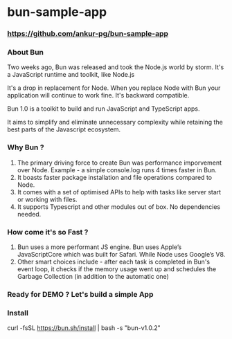 # bun-sample-app

### https://github.com/ankur-pg/bun-sample-app

### About Bun

Two weeks ago, Bun was released and took the Node.js world by storm. It's a JavaScript runtime and toolkit, like Node.js

It's a drop in replacement for Node. When you replace Node with Bun your application will continue to work fine. It's backward compatible.

Bun 1.0 is a toolkit to build and run JavaScript and TypeScript apps.

It aims to simplify and eliminate unnecessary complexity while retaining the best parts of the Javascript ecosystem.

### Why Bun ?

1. The primary driving force to create Bun was performance imporvement over Node. Example - a simple console.log runs 4 times faster in Bun.
2. It boasts faster package installation and file operations compared to Node.
3. It comes with a set of optimised APIs to help with tasks like server start or working with files.
4. It supports Typescript and other modules out of box. No dependencies needed.

### How come it's so Fast ?

1. Bun uses a more performant JS engine. Bun uses Apple’s JavaScriptCore which was built for Safari. While Node uses Google’s V8.
2. Other smart choices include - after each task is completed in Bun's event loop, it checks if the memory usage went up and schedules the Garbage Collection (in addition to the automatic one)

### Ready for DEMO ? Let's build a simple App

### Install

curl -fsSL https://bun.sh/install | bash -s "bun-v1.0.2"
